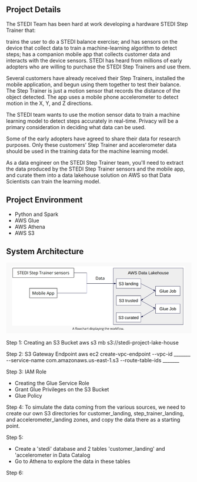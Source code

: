 ## Project Details

The STEDI Team has been hard at work developing a hardware STEDI Step Trainer that:

trains the user to do a STEDI balance exercise;
and has sensors on the device that collect data to train a machine-learning algorithm to detect steps;
has a companion mobile app that collects customer data and interacts with the device sensors.
STEDI has heard from millions of early adopters who are willing to purchase the STEDI Step Trainers and use them.

Several customers have already received their Step Trainers, installed the mobile application, and begun using them together to test their balance. The Step Trainer is just a motion sensor that records the distance of the object detected. The app uses a mobile phone accelerometer to detect motion in the X, Y, and Z directions.

The STEDI team wants to use the motion sensor data to train a machine learning model to detect steps accurately in real-time. Privacy will be a primary consideration in deciding what data can be used.

Some of the early adopters have agreed to share their data for research purposes. Only these customers’ Step Trainer and accelerometer data should be used in the training data for the machine learning model.

As a data engineer on the STEDI Step Trainer team, you'll need to extract the data produced by the STEDI Step Trainer sensors and the mobile app, and curate them into a data lakehouse solution on AWS so that Data Scientists can train the learning model.

## Project Environment
- Python and Spark
- AWS Glue
- AWS Athena
- AWS S3

## System Architecture

<img src="images/system_architecture.png">


Step 1: Creating an S3 Bucket
aws s3 mb s3://stedi-project-lake-house

Step 2: S3 Gateway Endpoint
aws ec2 create-vpc-endpoint --vpc-id _______ --service-name com.amazonaws.us-east-1.s3 --route-table-ids _______

Step 3: IAM Role
- Creating the Glue Service Role
- Grant Glue Privileges on the S3 Bucket
- Glue Policy

Step 4:
To simulate the data coming from the various sources, we need to create our own S3 directories for customer_landing, step_trainer_landing, and accelerometer_landing zones, and copy the data there as a starting point.

Step 5: 
- Create a 'stedi' database and 2 tables 'customer_landing' and 'accelerometer in Data Catalog
- Go to Athena to explore the data in these tables

Step 6:
